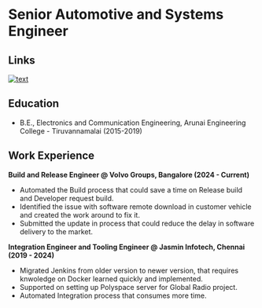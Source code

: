 # Senior Automotive and Systems Engineer 

## Links
[![text](https://img.shields.io/badge/LinkedIn-0077B5?style=for-the-badge&logo=linkedin&logoColor=white)](https://www.linkedin.com/in/akash-velayutham/)

## Education
- B.E., Electronics and Communication Engineering, Arunai Engineering College - Tiruvannamalai (2015-2019)

## Work Experience
**Build and Release Engineer @ Volvo Groups, Bangalore (2024 - Current)**
- Automated the Build process that could save a time on Release build and Developer request build.
- Identified the issue with software remote download in customer vehicle and created the work around to fix it.
- Submitted the update in process that could reduce the delay in software delivery to the market.

**Integration Engineer and Tooling Engineer @ Jasmin Infotech, Chennai (2019 - 2024)**
- Migrated Jenkins from older version to newer version, that requires knwoledge on Docker learned quickly and implemented.
- Supported on setting up Polyspace server for Global Radio project.
- Automated Integration process that consumes more time.

